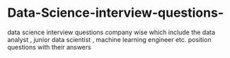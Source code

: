 # Data-Science-interview-questions-
data science interview questions company wise which include the data analyst , junior data scientist , machine learning engineer etc. position questions with their answers

